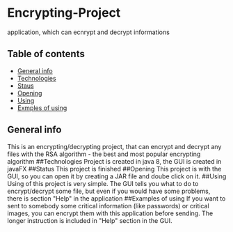 # Encrypting-Project
application, which can ecnrypt and decrypt informations
## Table of contents
* [General info](#general-info)
* [Technologies](#technologies)
* [Staus](#status)
* [Opening](#opening)
* [Using](#using) 
* [Exmples of using](#examples-of-using)
## General info
This is an encrypting/decrypting project, that can encrypt and decrypt any files with the RSA algorithm - the best and
most popular encrypting algorithm
##Technologies
Project is created in java 8, the GUI is created in javaFX
##Status
This project is finished
##Opening
This project is with the GUI, so you can open it by creating a JAR file and doube click on it.
##Using
Using of this project is very simple. The GUI tells you what to do to encrypt/decrypt some file, but even if you would have some problems, there is section "Help" in the application
##Examples of using
If you want to sent to somebody some critical information (like passwords) or critical images, you can encrypt them with this application before sending. The longer instruction is included in "Help" section in the GUI.
